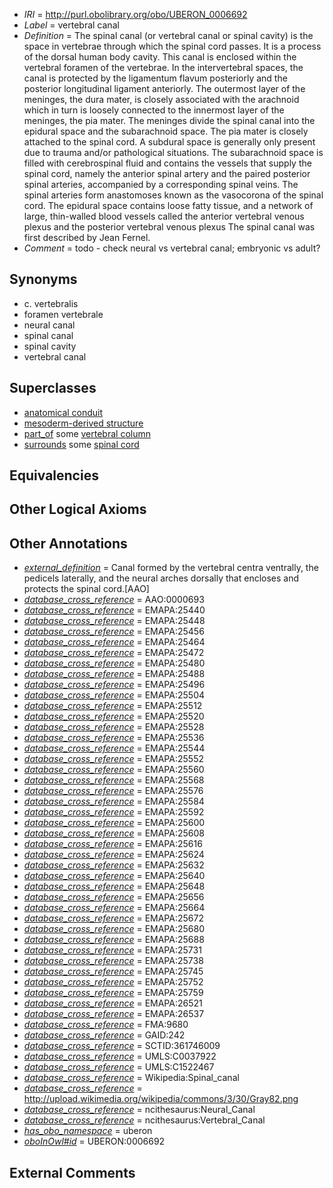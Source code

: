  * *IRI* = http://purl.obolibrary.org/obo/UBERON_0006692
 * *Label* = vertebral canal
 * *Definition* = The spinal canal (or vertebral canal or spinal cavity) is the space in vertebrae through which the spinal cord passes. It is a process of the dorsal human body cavity. This canal is enclosed within the vertebral foramen of the vertebrae. In the intervertebral spaces, the canal is protected by the ligamentum flavum posteriorly and the posterior longitudinal ligament anteriorly. The outermost layer of the meninges, the dura mater, is closely associated with the arachnoid which in turn is loosely connected to the innermost layer of the meninges, the pia mater. The meninges divide the spinal canal into the epidural space and the subarachnoid space. The pia mater is closely attached to the spinal cord. A subdural space is generally only present due to trauma and/or pathological situations. The subarachnoid space is filled with cerebrospinal fluid and contains the vessels that supply the spinal cord, namely the anterior spinal artery and the paired posterior spinal arteries, accompanied by a corresponding spinal veins. The spinal arteries form anastomoses known as the vasocorona of the spinal cord. The epidural space contains loose fatty tissue, and a network of large, thin-walled blood vessels called the anterior vertebral venous plexus and the posterior vertebral venous plexus The spinal canal was first described by Jean Fernel.
 * *Comment* = todo - check neural vs vertebral canal; embryonic vs adult?

## Synonyms

 * c. vertebralis
 * foramen vertebrale
 * neural canal
 * spinal canal
 * spinal cavity
 * vertebral canal

## Superclasses

 * [anatomical conduit](../../UBERON/11/UBERON_0004111.md)
 * [mesoderm-derived structure](../../UBERON/20/UBERON_0004120.md)
 * [part_of](../../BFO/50/BFO_0000050.md) some [vertebral column](../../UBERON/30/UBERON_0001130.md)
 * [surrounds](../../RO/21/RO_0002221.md) some [spinal cord](../../UBERON/40/UBERON_0002240.md)

## Equivalencies


## Other Logical Axioms


## Other Annotations

 * *[external_definition](../../UBPROP/01/UBPROP_0000001.md)* = Canal formed by the vertebral centra ventrally, the pedicels laterally, and the neural arches dorsally that encloses and protects the spinal cord.[AAO]
 * *[database_cross_reference](../../ef/oboInOwl#hasDbXref.md)* = AAO:0000693
 * *[database_cross_reference](../../ef/oboInOwl#hasDbXref.md)* = EMAPA:25440
 * *[database_cross_reference](../../ef/oboInOwl#hasDbXref.md)* = EMAPA:25448
 * *[database_cross_reference](../../ef/oboInOwl#hasDbXref.md)* = EMAPA:25456
 * *[database_cross_reference](../../ef/oboInOwl#hasDbXref.md)* = EMAPA:25464
 * *[database_cross_reference](../../ef/oboInOwl#hasDbXref.md)* = EMAPA:25472
 * *[database_cross_reference](../../ef/oboInOwl#hasDbXref.md)* = EMAPA:25480
 * *[database_cross_reference](../../ef/oboInOwl#hasDbXref.md)* = EMAPA:25488
 * *[database_cross_reference](../../ef/oboInOwl#hasDbXref.md)* = EMAPA:25496
 * *[database_cross_reference](../../ef/oboInOwl#hasDbXref.md)* = EMAPA:25504
 * *[database_cross_reference](../../ef/oboInOwl#hasDbXref.md)* = EMAPA:25512
 * *[database_cross_reference](../../ef/oboInOwl#hasDbXref.md)* = EMAPA:25520
 * *[database_cross_reference](../../ef/oboInOwl#hasDbXref.md)* = EMAPA:25528
 * *[database_cross_reference](../../ef/oboInOwl#hasDbXref.md)* = EMAPA:25536
 * *[database_cross_reference](../../ef/oboInOwl#hasDbXref.md)* = EMAPA:25544
 * *[database_cross_reference](../../ef/oboInOwl#hasDbXref.md)* = EMAPA:25552
 * *[database_cross_reference](../../ef/oboInOwl#hasDbXref.md)* = EMAPA:25560
 * *[database_cross_reference](../../ef/oboInOwl#hasDbXref.md)* = EMAPA:25568
 * *[database_cross_reference](../../ef/oboInOwl#hasDbXref.md)* = EMAPA:25576
 * *[database_cross_reference](../../ef/oboInOwl#hasDbXref.md)* = EMAPA:25584
 * *[database_cross_reference](../../ef/oboInOwl#hasDbXref.md)* = EMAPA:25592
 * *[database_cross_reference](../../ef/oboInOwl#hasDbXref.md)* = EMAPA:25600
 * *[database_cross_reference](../../ef/oboInOwl#hasDbXref.md)* = EMAPA:25608
 * *[database_cross_reference](../../ef/oboInOwl#hasDbXref.md)* = EMAPA:25616
 * *[database_cross_reference](../../ef/oboInOwl#hasDbXref.md)* = EMAPA:25624
 * *[database_cross_reference](../../ef/oboInOwl#hasDbXref.md)* = EMAPA:25632
 * *[database_cross_reference](../../ef/oboInOwl#hasDbXref.md)* = EMAPA:25640
 * *[database_cross_reference](../../ef/oboInOwl#hasDbXref.md)* = EMAPA:25648
 * *[database_cross_reference](../../ef/oboInOwl#hasDbXref.md)* = EMAPA:25656
 * *[database_cross_reference](../../ef/oboInOwl#hasDbXref.md)* = EMAPA:25664
 * *[database_cross_reference](../../ef/oboInOwl#hasDbXref.md)* = EMAPA:25672
 * *[database_cross_reference](../../ef/oboInOwl#hasDbXref.md)* = EMAPA:25680
 * *[database_cross_reference](../../ef/oboInOwl#hasDbXref.md)* = EMAPA:25688
 * *[database_cross_reference](../../ef/oboInOwl#hasDbXref.md)* = EMAPA:25731
 * *[database_cross_reference](../../ef/oboInOwl#hasDbXref.md)* = EMAPA:25738
 * *[database_cross_reference](../../ef/oboInOwl#hasDbXref.md)* = EMAPA:25745
 * *[database_cross_reference](../../ef/oboInOwl#hasDbXref.md)* = EMAPA:25752
 * *[database_cross_reference](../../ef/oboInOwl#hasDbXref.md)* = EMAPA:25759
 * *[database_cross_reference](../../ef/oboInOwl#hasDbXref.md)* = EMAPA:26521
 * *[database_cross_reference](../../ef/oboInOwl#hasDbXref.md)* = EMAPA:26537
 * *[database_cross_reference](../../ef/oboInOwl#hasDbXref.md)* = FMA:9680
 * *[database_cross_reference](../../ef/oboInOwl#hasDbXref.md)* = GAID:242
 * *[database_cross_reference](../../ef/oboInOwl#hasDbXref.md)* = SCTID:361746009
 * *[database_cross_reference](../../ef/oboInOwl#hasDbXref.md)* = UMLS:C0037922
 * *[database_cross_reference](../../ef/oboInOwl#hasDbXref.md)* = UMLS:C1522467
 * *[database_cross_reference](../../ef/oboInOwl#hasDbXref.md)* = Wikipedia:Spinal_canal
 * *[database_cross_reference](../../ef/oboInOwl#hasDbXref.md)* = http://upload.wikimedia.org/wikipedia/commons/3/30/Gray82.png
 * *[database_cross_reference](../../ef/oboInOwl#hasDbXref.md)* = ncithesaurus:Neural_Canal
 * *[database_cross_reference](../../ef/oboInOwl#hasDbXref.md)* = ncithesaurus:Vertebral_Canal
 * *[has_obo_namespace](../../ce/oboInOwl#hasOBONamespace.md)* = uberon
 * *[oboInOwl#id](../../id/oboInOwl#id.md)* = UBERON:0006692

## External Comments

